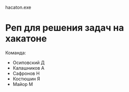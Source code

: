 hacaton.exe
# Реп для решения задач на хакатоне
Команда:
* Осиповский Д
* Калашников А
* Сафронов Н
* Костюшин Я
* Майор М
